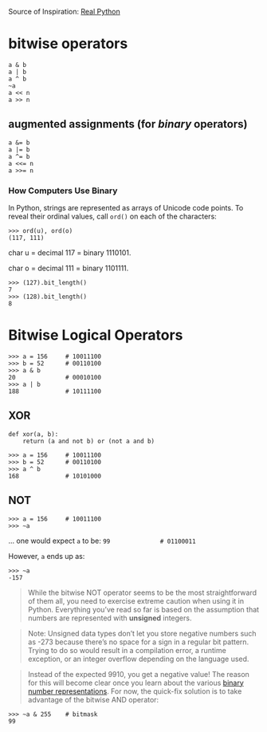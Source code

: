 Source of Inspiration: [Real Python](https://realpython.com/python-bitwise-operators/)

# bitwise operators
```
a & b
a | b
a ^ b
~a
a << n
a >> n
```

## augmented assignments (for *binary* operators)
```
a &= b
a |= b
a ^= b
a <<= n
a >>= n
```

### How Computers Use Binary
In Python, strings are represented as arrays of Unicode code points. To reveal their ordinal values, call `ord()` on each of the characters:

```Py
>>> ord(u), ord(o)
(117, 111)
```

char u = decimal 117 = binary 1110101.

char o = decimal 111 = binary 1101111.

```Py
>>> (127).bit_length()
7
>>> (128).bit_length()
8
```

# Bitwise Logical Operators
```Py
>>> a = 156     # 10011100
>>> b = 52      # 00110100
>>> a & b
20              # 00010100
>>> a | b
188             # 10111100
```

## XOR
```Py
def xor(a, b):
    return (a and not b) or (not a and b)

>>> a = 156     # 10011100
>>> b = 52      # 00110100
>>> a ^ b
168             # 10101000
```

## NOT
```Py
>>> a = 156     # 10011100
>>> ~a
```
... one would expect `a` to be:
`99              # 01100011`

However, `a` ends up as:

```Py
>>> ~a
-157
```

> While the bitwise NOT operator seems to be the most straightforward of them all, you need to exercise extreme caution when using it in Python. Everything you’ve read so far is based on the assumption that numbers are represented with **unsigned** integers.

> Note: Unsigned data types don’t let you store negative numbers such as -273 because there’s no space for a sign in a regular bit pattern. Trying to do so would result in a compilation error, a runtime exception, or an integer overflow depending on the language used.

> Instead of the expected 9910, you get a negative value! The reason for this will become clear once you learn about the various [binary number representations](https://realpython.com/python-bitwise-operators/#binary-number-representations). For now, the quick-fix solution is to take advantage of the bitwise AND operator:

```Py
>>> ~a & 255    # bitmask
99
```
